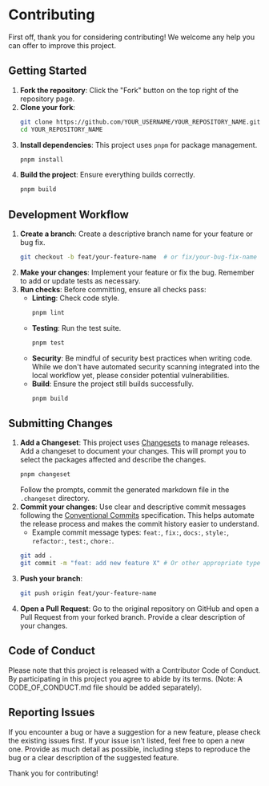 # Contributing

First off, thank you for considering contributing! We welcome any help you can offer to improve this project.

## Getting Started

1.  **Fork the repository**: Click the "Fork" button on the top right of the repository page.
2.  **Clone your fork**:
    ```bash
    git clone https://github.com/YOUR_USERNAME/YOUR_REPOSITORY_NAME.git
    cd YOUR_REPOSITORY_NAME
    ```
3.  **Install dependencies**: This project uses `pnpm` for package management.
    ```bash
    pnpm install
    ```
4.  **Build the project**: Ensure everything builds correctly.
    ```bash
    pnpm build
    ```

## Development Workflow

1.  **Create a branch**: Create a descriptive branch name for your feature or bug fix.
    ```bash
    git checkout -b feat/your-feature-name  # or fix/your-bug-fix-name
    ```
2.  **Make your changes**: Implement your feature or fix the bug. Remember to add or update tests as necessary.
3.  **Run checks**: Before committing, ensure all checks pass:
    *   **Linting**: Check code style.
        ```bash
        pnpm lint
        ```
    *   **Testing**: Run the test suite.
        ```bash
        pnpm test
        ```
    *   **Security**: Be mindful of security best practices when writing code. While we don't have automated security scanning integrated into the local workflow yet, please consider potential vulnerabilities.
    *   **Build**: Ensure the project still builds successfully.
        ```bash
        pnpm build
        ```

## Submitting Changes

1.  **Add a Changeset**: This project uses [Changesets](https://github.com/changesets/changesets) to manage releases. Add a changeset to document your changes. This will prompt you to select the packages affected and describe the changes.
    ```bash
    pnpm changeset
    ```
    Follow the prompts, commit the generated markdown file in the `.changeset` directory.
2.  **Commit your changes**: Use clear and descriptive commit messages following the [Conventional Commits](https://www.conventionalcommits.org/) specification. This helps automate the release process and makes the commit history easier to understand.
    *   Example commit message types: `feat:`, `fix:`, `docs:`, `style:`, `refactor:`, `test:`, `chore:`.
    ```bash
    git add .
    git commit -m "feat: add new feature X" # Or other appropriate type and message
    ```
3.  **Push your branch**:
    ```bash
    git push origin feat/your-feature-name
    ```
4.  **Open a Pull Request**: Go to the original repository on GitHub and open a Pull Request from your forked branch. Provide a clear description of your changes.

## Code of Conduct

Please note that this project is released with a Contributor Code of Conduct. By participating in this project you agree to abide by its terms. (Note: A CODE_OF_CONDUCT.md file should be added separately).

## Reporting Issues

If you encounter a bug or have a suggestion for a new feature, please check the existing issues first. If your issue isn't listed, feel free to open a new one. Provide as much detail as possible, including steps to reproduce the bug or a clear description of the suggested feature.

Thank you for contributing!
